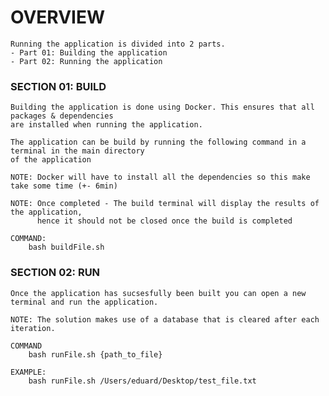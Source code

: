# OVERVIEW
    Running the application is divided into 2 parts. 
    - Part 01: Building the application
    - Part 02: Running the application

### SECTION 01: BUILD
    Building the application is done using Docker. This ensures that all packages & dependencies 
    are installed when running the application. 

    The application can be build by running the following command in a terminal in the main directory 
    of the application 
    
    NOTE: Docker will have to install all the dependencies so this make take some time (+- 6min)
    
    NOTE: Once completed - The build terminal will display the results of the application,
          hence it should not be closed once the build is completed

    COMMAND:
        bash buildFile.sh


### SECTION 02: RUN
    Once the application has sucsesfully been built you can open a new terminal and run the application.
    
    NOTE: The solution makes use of a database that is cleared after each iteration. 

    COMMAND
        bash runFile.sh {path_to_file}

    EXAMPLE:
        bash runFile.sh /Users/eduard/Desktop/test_file.txt
